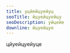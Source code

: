 ```yaml
---
title: уцйейцуейуц
seoTitle: йцуейцуейцу
seoDescription: уйцейе
downline: йцуейцуе
---
```

ц﻿йуейцуейуце
